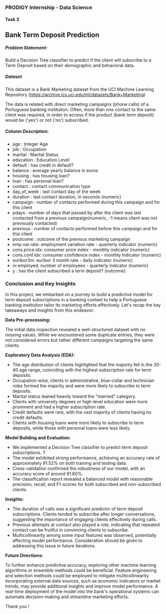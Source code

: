 ### PRODIGY Internship - Data Science
#### Task 3
## Bank Term Deposit Prediction

##### Problem Statement:
Build a Decision Tree classifier to predict if the client will subscribe to a Term Deposit based on their demographic and behavioral data.

##### Dataset
This dataset is a Bank Marketing dataset from the UCI Machine Learning Repository (https://archive.ics.uci.edu/ml/datasets/Bank+Marketing)

The data is related with direct marketing campaigns (phone calls) of a Portuguese banking institution. Often, more than one contact to the same client was required, in order to access if the product (bank term deposit) would be ('yes') or not ('no') subscribed.

##### Column Description:
- age : Integer Age
- job : Occupation
- marital : Marital Status
- education : Education Level
- default : has credit in default?
- balance : average yearly balance in euros
- housing : has housing loan?
- loan : has personal loan?
- contact : contact communication type
- day_of_week : last contact day of the week
- duration : last contact duration, in seconds (numeric)
- campaign : number of contacts performed during this campaign and for this client
- pdays : number of days that passed by after the client was last contacted from a previous campaign(numeric, -1 means client was not previously contacted)
- previous : number of contacts performed before this campaign and for this client
- poutcome : outcome of the previous marketing campaign
- emp.var.rate: employment variation rate - quarterly indicator (numeric)
- cons.price.idx: consumer price index - monthly indicator (numeric)
- cons.conf.idx: consumer confidence index - monthly indicator (numeric)
- euribor3m: euribor 3 month rate - daily indicator (numeric)
- nr.employed: number of employees - quarterly indicator (numeric)
- y : has the client subscribed a term deposit? (outcome)

### Conclusion and Key Insights
In this project, we embarked on a journey to build a predictive model for term deposit subscriptions in a banking context to help a Portuguese banking institution tailor its marketing efforts effectively. Let's recap the key takeaways and insights from this endeavor:

**Data Pre-processing:**

The initial data inspection revealed a well-structured dataset with no missing values. While we encountered some duplicate entries, they were not considered errors but rather different campaigns targeting the same clients.

**Exploratory Data Analysis (EDA):**

- The age distribution of clients highlighted that the majority fell in the 30-40 age range, coinciding with the highest subscription rate for term deposits.
- Occupation-wise, clients in administrative, blue-collar and technician roles formed the majority and were more likely to subscribe to term deposits.
- Marital status leaned heavily toward the "married" category.
- Clients with university degrees or high-level education were more prominent and had a higher subscription rate.
- Credit defaults were rare, with the vast majority of clients having no credit defaults.
- Clients with housing loans were more likely to subscribe to term deposits, while those with personal loans were less likely.

**Model Building and Evaluation:**

- We implemented a Decision Tree classifier to predict term deposit subscriptions. T
- The model exhibited strong performance, achieving an accuracy rate of approximately 91.52% on both training and testing data.
- Cross-validation confirmed the robustness of our model, with an accuracy score of around 91.60%.
- The classification report revealed a balanced model with reasonable precision, recall, and F1-scores for both subscribed and non-subscribed clients.

**Insights:**
- The duration of calls was a significant predictor of term deposit subscriptions. Clients tended to subscribe after longer conversations, suggesting the importance of engaging clients effectively during calls.
- Previous attempts at contact also played a role, indicating that repeated contact can be fruitful in convincing clients to subscribe.
- Multicollinearity among some input features was observed, potentially affecting model performance. Consideration should be given to addressing this issue in future iterations.

**Future Directions:**

To further enhance predictive accuracy, exploring other machine learning algorithms or ensemble methods could be beneficial. Feature engineering and selection methods could be employed to mitigate multicollinearity. Incorporating external data sources, such as economic indicators or market trends, may provide additional insights and improve model performance. A real-time deployment of the model into the bank's operational systems can automate decision-making and streamline marketing efforts.

Thank you !
